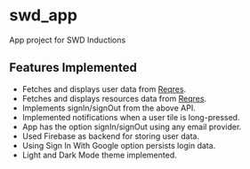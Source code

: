 # swd_app

App project for SWD Inductions

## Features Implemented
- Fetches and displays user data from [Reqres](https://reqres.in/api/users).
- Fetches and displays resources data from [Reqres](https://reqres.in/unknown).
- Implements signIn/signOut from the above API.
- Implemented notifications when a user tile is long-pressed. 
- App has the option signIn/signOut using any email provider.
- Used Firebase as backend for storing user data.
- Using Sign In With Google option persists login data.
- Light and Dark Mode theme implemented.
